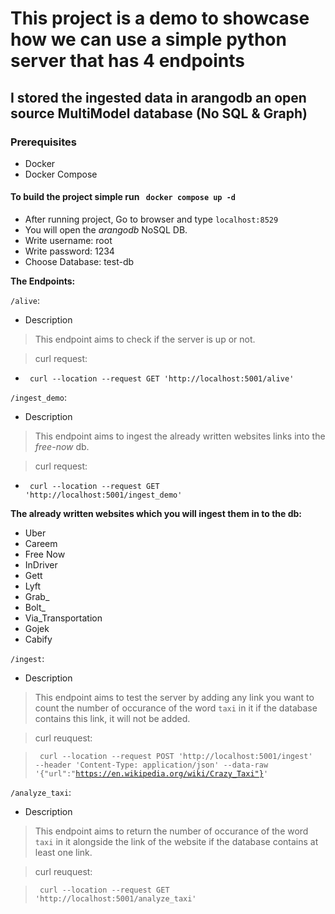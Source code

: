# This project is a demo to showcase how we can use a simple python server that has 4 endpoints

## I stored the ingested data in arangodb an open source MultiModel database (No SQL & Graph)

### Prerequisites
- Docker
- Docker Compose


#### To build the project simple run <code> docker compose up -d </code>

- After running project, Go to browser and type `localhost:8529`
- You will open the *arangodb* NoSQL DB.
- Write username: root
- Write password: 1234
- Choose Database: test-db


**The Endpoints:**

`/alive`:

- Description
> This endpoint aims to check if the server is up or not.

> curl request:

- <code> curl --location --request GET 'http://localhost:5001/alive' </code>


`/ingest_demo`:
- Description
> This endpoint aims to ingest the already written websites links into the *free-now* db.

> curl request:

- <code> curl --location --request GET 'http://localhost:5001/ingest_demo' </code>


**The already written websites which you will ingest them in to the db:**
- Uber
- Careem
- Free Now
- InDriver
- Gett
- Lyft
- Grab_
- Bolt_
- Via_Transportation
- Gojek
- Cabify



`/ingest`:
- Description
> This endpoint aims to test the server by adding any link you want to count the number of occurance of the word `taxi` in it if the database contains this link, it will not be added.

> curl reuquest:

> <code> curl --location --request POST 'http://localhost:5001/ingest' --header 'Content-Type: application/json' --data-raw '{"url":"https://en.wikipedia.org/wiki/Crazy_Taxi"}' </code>



`/analyze_taxi`:
- Description
> This endpoint aims to return the number of occurance of the word `taxi` in it alongside the link of the website if the database contains at least one link.

> curl reuquest:

> <code> curl --location --request GET 'http://localhost:5001/analyze_taxi'</code>




